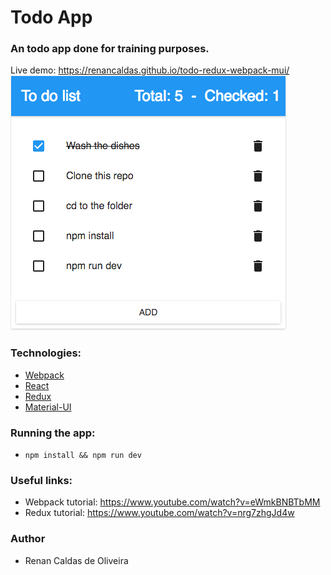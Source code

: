 # Todo App

### An todo app done for training purposes.

Live demo: https://renancaldas.github.io/todo-redux-webpack-mui/
[![](https://raw.githubusercontent.com/renancaldas/todo-redux-webpack-mui/master/screen.png)]()

### Technologies:
- [Webpack](https://webpack.js.org/)
- [React](https://facebook.github.io/react/)
- [Redux](https://github.com/reactjs/redux)
- [Material-UI](http://www.material-ui.com)

### Running the app:

- `npm install && npm run dev`

### Useful links:

- Webpack tutorial: https://www.youtube.com/watch?v=eWmkBNBTbMM
- Redux tutorial: https://www.youtube.com/watch?v=nrg7zhgJd4w

### Author

- Renan Caldas de Oliveira
